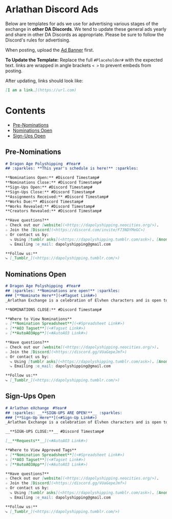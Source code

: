 # Arlathan Discord Ads

Below are templates for ads we use for advertising various stages of the
exchange in **other DA Discords**. We tend to update these general ads yearly and
share in other DA Discords as appropriate. Please be sure to follow the
Discord's rules for advertising.

When posting, upload the
[Ad Banner]()
first.

**To Update the Template:** Replace the full `#Placeholder#` with the expected
text. links are wrapped in angle brackets `< >` to prevent embeds from posting.

After updating, links should look like:

```markdown
[I am a link.](https://url.com)
```

# Contents

- [Pre-Nominations](./Discord%20Promos.md#pre-nominations)
- [Nominations Open](./Discord%20Promos.md#nominations-open)
- [Sign-Ups Open](./Discord%20Promos.md#sign-ups-open)


## Pre-Nominations
```markdown
# Dragon Age Polyshipping　#Year#
## :sparkles: **This year's schedule is here!** :sparkles:

**Nominations Open:** #Discord Timestamp#
**Nominations Close:** #Discord Timestamp#
**Sign-Ups Open:** #Discord Timestamp#
**Sign-Ups Close:** #Discord Timestamp#
**Assignments Received:** #Discord Timestamp#
**Works Due:** #Discord Timestamp#
**Works Revealed:** #Discord Timestamp#
**Creators Revealed:** #Discord Timestamp#

**Have questions?**
☆ Check out our [website](<https://dapolyshipping.neocities.org/>).
☆ Join the [Discord](<https://discord.com/invite/F73NDYMeGC>)
☆ Or contact us by:
  ⤷ Using [tumblr asks](<https://dapolyshipping.tumblr.com/ask>). [Anon is on!]
  ⤷ Emailing :e_mail: dapolyshipping@gmail.com

**Follow us:**
⤷ [_Tumblr_](<https://dapolyshipping.tumblr.com/>)
```

## Nominations Open
```markdown
# Dragon Age Polyshipping　#Year#
## :sparkles: **Nominations are open!** :sparkles:
### [**Nominate Here**](<#Tagset Link#>)
_Arlathan Exchange is a celebration of Elvhen characters and is open to gen fic, ships, or solo/introspective pieces._

**NOMINATIONS CLOSE:** #Discord Timestamp#

**Where to View Nominations**
☆ [**Nomination Spreadsheet**](<#Spreadsheet Link#>)
☆ [**AO3 Tagset**](<#Tagset Link#>)
☆ [**AutoAO3App**](<#AutoAO3 Link#>)

**Have questions?**
☆ Check out our [website](<https://dapolyshipping.neocities.org/>).
☆ Join the [Discord](<https://discord.gg/VUaGepeJmf>)
☆ Or contact us by:
  ⤷ Using [tumblr asks](<https://dapolyshipping.tumblr.com/ask>). [Anon is on!]
  ⤷ Emailing :e_mail: dapolyshipping@gmail.com

**Follow us:**
⤷ [_Tumblr_](<https://dapolyshipping.tumblr.com/>)
```

## Sign-Ups Open
```markdown
# Arlathan eXchange　#Year#
## :sparkles: __**SIGN-UPS ARE OPEN!**__ :sparkles:
### [**Sign-Up Here**](<#Sign-Up Link#>)
_Arlathan Exchange is a celebration of Elvhen characters and is open to gen fic, ships, or solo/introspective pieces._

__**SIGN-UPS CLOSE:**__ #Discord Timestamp#

[__**Requests**__](<#AutoAO3 Link#>)

**Where to View Approved Tags**
☆ [**Nomination Spreadsheet**](<#Spreadsheet Link#>)
☆ [**AO3 Tagset**](<#Tagset Link#>)
☆ [**AutoAO3App**](<#AutoAO3 Link#>)

**Have questions?**
☆ Check out our [website](<https://dapolyshipping.neocities.org/>).
☆ Join the [Discord](<https://discord.gg/VUaGepeJmf>)
☆ Or contact us by:
  ⤷ Using [tumblr asks](<https://dapolyshipping.tumblr.com/ask>). [Anon is on!]
  ⤷ Emailing :e_mail: dapolyshipping@gmail.com

**Follow us:**
⤷ [_Tumblr_](<https://dapolyshipping.tumblr.com/>)
```